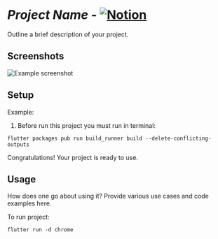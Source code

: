 # *Project Name* - [![Notion](https://img.shields.io/badge/notion-%FFFFFFFF.svg?style=for-the-badge&logo=notion&logoColor=black)](https://notion.com)<br />

Outline a brief description of your project.

## Screenshots
![Example screenshot](./img/screenshot.png)
<!-- If you have screenshots you'd like to share, include them here. or remove this line + row in Table Of Contents -->

## Setup
  <!-- if you don't have any specific configurations - remove this point -->
Example:
1. Before run this project you must run in terminal:

`flutter packages pub run build_runner build --delete-conflicting-outputs`

Congratulations! Your project is ready to use.

<!-- if you don't have any specific configurations - remove this point -->
## Usage
How does one go about using it?
Provide various use cases and code examples here.


To run project:

`flutter run -d chrome`
